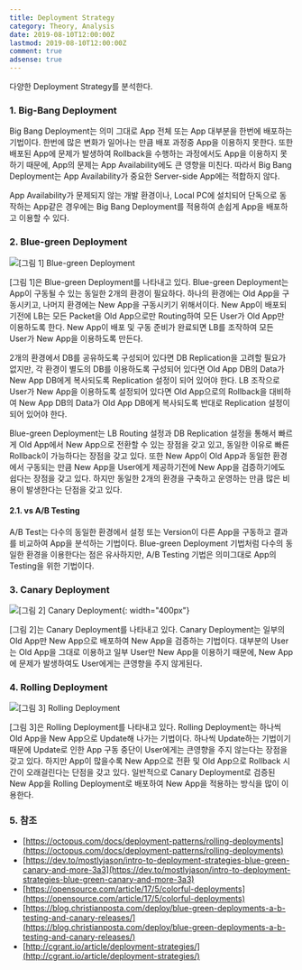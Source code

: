 ```yaml
---
title: Deployment Strategy
category: Theory, Analysis
date: 2019-08-10T12:00:00Z
lastmod: 2019-08-10T12:00:00Z
comment: true
adsense: true
---
```


다양한 Deployment Strategy를 분석한다.

### 1. Big-Bang Deployment

Big Bang Deployment는 의미 그대로 App 전체 또는 App 대부분을 한번에 배포하는 기법이다. 한번에 많은 변화가 일어나는 만큼 배포 과정중 App을 이용하지 못한다. 또한 배포된 App에 문제가 발생하여 Rollback을 수행하는 과정에서도 App을 이용하지 못하기 때문에, App의 문제는 App Availability에도 큰 영향을 미친다. 따라서 Big Bang Deployment는 App Availability가 중요한 Server-side App에는 적합하지 않다.

App Availability가 문제되지 않는 개발 환경이나, Local PC에 설치되어 단독으로 동작하는 App같은 경우에는 Big Bang Deployment를 적용하여 손쉽게 App을 배포하고 이용할 수 있다.

### 2. Blue-green Deployment

![[그림 1] Blue-green Deployment]({{site.baseurl}}/images/theory_analysis/Deployment_Strategy/Blue-green.PNG)

[그림 1]은 Blue-green Deployment를 나타내고 있다. Blue-green Deployment는 App이 구동될 수 있는 동일한 2개의 환경이 필요하다. 하나의 환경에는 Old App을 구동시키고, 나머지 환경에는 New App을 구동시키기 위해서이다. New App이 배포되기전에 LB는 모든 Packet을 Old App으로만 Routing하여 모든 User가 Old App만 이용하도록 한다. New App이 배포 및 구동 준비가 완료되면 LB를 조작하여 모든 User가 New App을 이용하도록 만든다.

2개의 환경에서 DB를 공유하도록 구성되어 있다면 DB Replication을 고려할 필요가 없지만, 각 환경이 별도의 DB를 이용하도록 구성되어 있다면 Old App DB의 Data가 New App DB에게 복사되도록 Replication 설정이 되어 있어야 한다. LB 조작으로 User가 New App을 이용하도록 설정되어 있다면 Old App으로의 Rollback을 대비하여 New App DB의 Data가 Old App DB에게 복사되도록 반대로 Replication 설정이 되어 있어야 한다.

Blue-green Deployment는 LB Routing 설정과 DB Replication 설정을 통해서 빠르게 Old App에서 New App으로 전환할 수 있는 장점을 갖고 있고, 동일한 이유로 빠른 Rollback이 가능하다는 장점을 갖고 있다. 또한 New App이 Old App과 동일한 환경에서 구동되는 만큼 New App을 User에게 제공하기전에 New App을 검증하기에도 쉽다는 장점을 갖고 있다. 하지만 동일한 2개의 환경을 구축하고 운영하는 만큼 많은 비용이 발생한다는 단점을 갖고 있다.

#### 2.1. vs A/B Testing

A/B Test는 다수의 동일한 환경에서 설정 또는 Version이 다른 App을 구동하고 결과를 비교하여 App을 분석하는 기법이다. Blue-green Deployment 기법처럼 다수의 동일한 환경을 이용한다는 점은 유사하지만, A/B Testing 기법은 의미그대로 App의 Testing을 위한 기법이다.

### 3. Canary Deployment

![[그림 2] Canary Deployment]({{site.baseurl}}/images/theory_analysis/Deployment_Strategy/Canary.PNG){: width="400px"}

[그림 2]는 Canary Deployment를 나타내고 있다. Canary Deployment는 일부의 Old App만 New App으로 배포하여 New App을 검증하는 기법이다. 대부분의 User는 Old App을 그대로 이용하고 일부 User만 New App을 이용하기 때문에, New App에 문제가 발생하여도 User에게는 큰영향을 주지 않게된다.

### 4. Rolling Deployment

![[그림 3] Rolling Deployment]({{site.baseurl}}/images/theory_analysis/Deployment_Strategy/Rolling.PNG)

[그림 3]은 Rolling Deployment를 나타내고 있다. Rolling Deployment는 하나씩 Old App을 New App으로 Update해 나가는 기법이다. 하나씩 Update하는 기법이기 때문에 Update로 인한 App 구동 중단이 User에게는 큰영향을 주지 않는다는 장점을 갖고 있다. 하지만 App이 많을수록 New App으로 전환 및 Old App으로 Rollback 시간이 오래걸린다는 단점을 갖고 있다. 일반적으로 Canary Deployment로 검증된 New App을 Rolling Deployment로 배포하여 New App을 적용하는 방식을 많이 이용한다.

### 5. 참조

* [https://octopus.com/docs/deployment-patterns/rolling-deployments](https://octopus.com/docs/deployment-patterns/rolling-deployments)
* [https://dev.to/mostlyjason/intro-to-deployment-strategies-blue-green-canary-and-more-3a3](https://dev.to/mostlyjason/intro-to-deployment-strategies-blue-green-canary-and-more-3a3)
* [https://opensource.com/article/17/5/colorful-deployments](https://opensource.com/article/17/5/colorful-deployments)
* [https://blog.christianposta.com/deploy/blue-green-deployments-a-b-testing-and-canary-releases/](https://blog.christianposta.com/deploy/blue-green-deployments-a-b-testing-and-canary-releases/)
* [http://cgrant.io/article/deployment-strategies/](http://cgrant.io/article/deployment-strategies/)